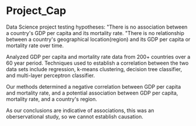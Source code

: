 # Project_Cap

Data Science project testing hypotheses: 
"There is no association between a country's GDP per capita and its mortality rate. 
"There is no relationship between a country's geographical location(region) and its GDP per capita or mortality rate over time. 

Analyzed GDP per capita and mortality rate data from 200+ countries over a 60 year period. Techniques used to establish a correlation between the two data sets include
regression, k-means clustering, decision tree classifier, and multi-layer perceptron classifier. 

Our methods determined a negative correlation between GDP per capita and mortality rate, and a potential association between GDP per capita, mortality rate, and a 
country's region. 

As our conclusions are indicative of associations, this was an oberservational study, so we cannot establish causation. 
